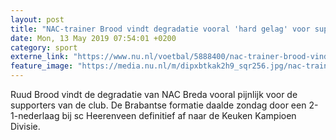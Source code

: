 ```yaml
---
layout: post
title: "NAC-trainer Brood vindt degradatie vooral 'hard gelag' voor supporters"
date: Mon, 13 May 2019 07:54:01 +0200
category: sport
externe_link: "https://www.nu.nl/voetbal/5888400/nac-trainer-brood-vindt-degradatie-vooral-hard-gelag-voor-supporters.html"
feature_image: "https://media.nu.nl/m/dipxbtkak2h9_sqr256.jpg/nac-trainer-brood-vindt-degradatie-vooral-hard-gelag-voor-supporters.jpg"
---
```


Ruud Brood vindt de degradatie van NAC Breda vooral pijnlijk voor de supporters van de club. De Brabantse formatie daalde zondag door een 2-1-nederlaag bij sc Heerenveen definitief af naar de Keuken Kampioen Divisie.
